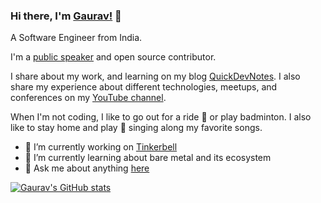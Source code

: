 ### Hi there, I'm [Gaurav!](https://quickdevnotes.com) 👋

A Software Engineer from India. 

I'm a [public speaker](https://www.quickdevnotes.com/speaking/) and open source contributor.

I share about my work, and learning on my blog [QuickDevNotes](https://www.quickdevnotes.com/).
I also share my experience about different technologies, meetups, and conferences on my [YouTube channel](https://www.youtube.com/c/quickdevnotes/). 

When I'm not coding, I like to go out for a ride :bicyclist: or play badminton. 
I also like to stay home and play :guitar: singing along my favorite songs.

- 🔭 I’m currently working on [Tinkerbell](https://tinkerbell.org)
- 🌱 I’m currently learning about bare metal and its ecosystem
- 💬 Ask me about anything [here](https://github.com/gauravgahlot/gauravgahlot/issues)

[![Gaurav's GitHub stats](https://github-readme-stats.vercel.app/api?username=gauravgahlot)](https://github.com/anuraghazra/github-readme-stats)

<!--
**gauravgahlot/gauravgahlot** is a ✨ _special_ ✨ repository because its `README.md` (this file) appears on your GitHub profile.

Here are some ideas to get you started:

- 🔭 I’m currently working on [Tinkerbell](https://tinkerbell.org)
- 🌱 I’m currently learning ...
- 👯 I’m looking to collaborate on ...
- 🤔 I’m looking for help with ...
- 💬 Ask me about anything [here](https://github.com/gauravgahlot/gauravgahlot/issues)
- 📫 How to reach me: ...
- 😄 Pronouns: ...
- ⚡ Fun fact: ...
-->
